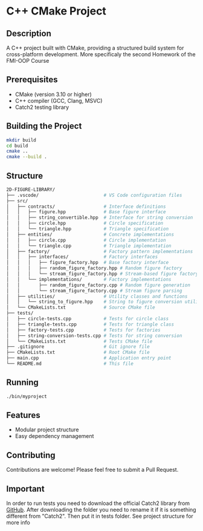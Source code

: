 # C++ CMake Project

## Description
A C++ project built with CMake, providing a structured build system for cross-platform development. More specificaly the second Homework of the FMI-OOP Course

## Prerequisites
- CMake (version 3.10 or higher)
- C++ compiler (GCC, Clang, MSVC)
- Catch2 testing library

## Building the Project
```bash
mkdir build
cd build
cmake ..
cmake --build .
```

## Structure
```bash
2D-FIGURE-LIBRARY/
├── .vscode/                        # VS Code configuration files
├── src/
│   ├── contracts/                  # Interface definitions
│   │   ├── figure.hpp              # Base figure interface
│   │   ├── string_convertible.hpp  # Interface for string conversion
│   │   ├── circle.hpp              # Circle specification
│   │   └── triangle.hpp            # Triangle specification
│   ├── entities/                   # Concrete implementations
│   │   ├── circle.cpp              # Circle implementation
│   │   └── triangle.cpp            # Triangle implementation
│   ├── factory/                    # Factory pattern implementations
│   │   ├── interfaces/             # Factory interfaces
│   │   │   ├── figure_factory.hpp  # Base factory interface
│   │   │   ├── random_figure_factory.hpp # Random figure factory
│   │   │   └── stream_figure_factory.hpp # Stream-based figure factory
│   │   └── implementations/        # Factory implementations
│   │       ├── random_figure_factory.cpp # Random figure generation
│   │       └── stream_figure_factory.cpp # Stream figure parsing
│   ├── utilities/                  # Utility classes and functions
│   │   └── string_to_figure.hpp    # String to figure conversion utility
│   └── CMakeLists.txt              # Source CMake file
├── tests/
│   ├── circle-tests.cpp            # Tests for circle class
│   ├── triangle-tests.cpp          # Tests for triangle class
│   ├── factory-tests.cpp           # Tests for factories
│   ├── string-conversion-tests.cpp # Tests for string conversion
│   └── CMakeLists.txt              # Tests CMake file
├── .gitignore                      # Git ignore file
├── CMakeLists.txt                  # Root CMake file
├── main.cpp                        # Application entry point
└── README.md                       # This file
```
## Running
```bash
./bin/myproject
```

## Features
- Modular project structure
- Easy dependency management

## Contributing
Contributions are welcome! Please feel free to submit a Pull Request.

## Important
In order to run tests you need to download the official Catch2 library from [GitHub](https://github.com/catchorg/Catch2). After downloading the folder you need to rename it if it is something different from "Catch2". Then put it in tests folder. See project structure for more info